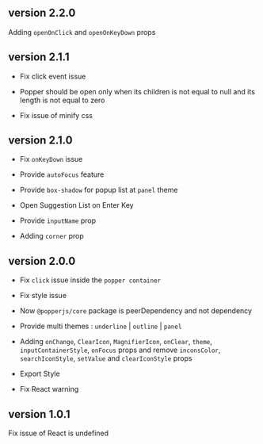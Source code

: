 ## version 2.2.0

Adding `openOnClick` and `openOnKeyDown` props

## version 2.1.1

- Fix click event issue

- Popper should be open only when its children is not equal to null and its length is not equal to zero

- Fix issue of minify css

## version 2.1.0

- Fix `onKeyDown` issue

- Provide `autoFocus` feature

- Provide `box-shadow` for popup list at `panel` theme

- Open Suggestion List on Enter Key

- Provide `inputName` prop

- Adding `corner` prop

## version 2.0.0

- Fix `click` issue inside the `popper container`

- Fix style issue

- Now `@popperjs/core` package is peerDependency and not dependency

- Provide multi themes : `underline` | `outline` | `panel`

- Adding `onChange`, `ClearIcon`, `MagnifierIcon`, `onClear`, `theme`, `inputContainerStyle`, `onFocus` props and remove `inconsColor`, `searchIconStyle`, `setValue` and `clearIconStyle` props

- Export Style

- Fix React warning

## version 1.0.1

Fix issue of React is undefined
